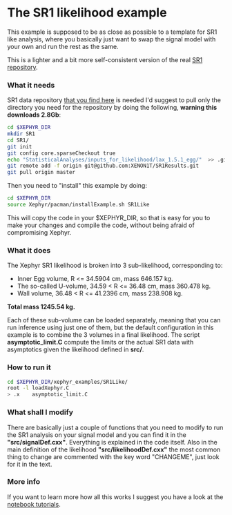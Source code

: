 # The SR1 likelihood example

This example is supposed to be as close as possible to a template for SR1 like analysis, 
where you basically just want to swap the signal model with your own and run the rest as the same.

This is a lighter and a bit more self-consistent version of the real [SR1 repository](https://github.com/XENON1T/SR1Results/tree/master/StatisticalAnalyses/xephyr_sr1_likelihood).

### What it needs

SR1 data repository [that you find here](https://github.com/XENON1T/SR1Results/tree/master/StatisticalAnalyses/inputs_for_likelihood) 
is needed I'd suggest to pull only the directory you need for the repository by doing the following, **warning this downloads 2.8Gb**:

```bash
cd $XEPHYR_DIR
mkdir SR1
cd SR1/
git init
git config core.sparseCheckout true
echo "StatisticalAnalyses/inputs_for_likelihood/lax_1.5.1_egg/"  >> .git/info/sparse-checkout
git remote add -f origin git@github.com:XENON1T/SR1Results.git
git pull origin master
```

Then you need to "install" this example by doing:

```bash
cd $XEPHYR_DIR
source Xephyr/pacman/installExample.sh SR1Like
```
This will copy the code in your $XEPHYR\_DIR, so that is easy for you to make your changes and compile 
the code, without being afraid of compromising Xephyr.

### What it does

The Xephyr SR1 likelihood is broken into 3 sub-likelihood, corresponding to:

- Inner Egg volume, R <= 34.5904 cm, mass 646.157 kg. 
- The so-called U-volume, 34.59 < R <= 36.48 cm,  mass 360.478 kg. 
- Wall volume, 36.48 < R <= 41.2396 cm, mass 238.908 kg.

**Total mass 1245.54 kg.**

Each of these sub-volume can be loaded separately, meaning that you can run inference using just one of them,
but the default configuration in this example is to combine the 3 volumes in a final likelihood. The script **asymptotic_limit.C** compute the limits or the actual SR1 data with asymptotics  given the likelihood defined in **src/**.

### How to run it
```bash
cd $XEPHYR_DIR/xephyr_examples/SR1Like/
root -l loadXephyr.C
> .x 	asymptotic_limit.C
```

### What shall I modify

There are basically just a couple of functions that you need to modify to run the SR1 analysis on your signal model 
and you can find it in the **"src/signalDef.cxx"**. Everything is explained in the code itself. 
Also in the main definition of the likelihood **"src/likelihoodDef.cxx"** the most common thing
to change are commented with the key word "CHANGEME", just look for it in the text. 


### More info

If you want to learn more how all this works I suggest you have a look at the [notebook tutorials](https://xenon1t.github.io/Xephyr/docs/tutorials.html).


